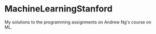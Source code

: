 # MachineLearningStanford

My solutions to the programming assignments on Andrew Ng's course on ML.
